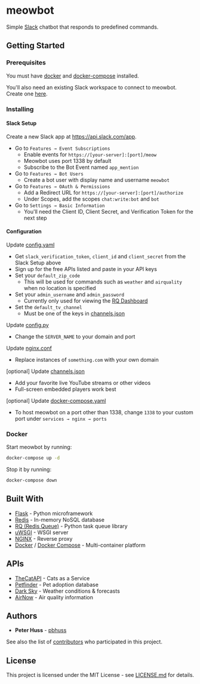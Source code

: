 # meowbot

Simple [Slack](https://slack.com) chatbot that responds to predefined commands.

## Getting Started

### Prerequisites

You must have [docker](https://docs.docker.com/install/) and
[docker-compose](https://docs.docker.com/compose/install/) installed.

You'll also need an existing Slack workspace to connect to meowbot. Create one
[here](https://slack.com/create).

### Installing

#### Slack Setup
Create a new Slack app at https://api.slack.com/app.
* Go to `Features → Event Subscriptions`
    * Enable events for `https://[your-server]:[port]/meow`
    * Meowbot uses port 1338 by default
    * Subscribe to the Bot Event named `app_mention`
* Go to `Features → Bot Users`
    * Create a bot user with display name and username `meowbot`
* Go to `Features → OAuth & Permissions`
    * Add a Redirect URL for `https://[your-server]:[port]/authorize`
    * Under Scopes, add the scopes `chat:write:bot` and `bot`
* Go to `Settings → Basic Information`
    * You'll need the Client ID, Client Secret, and Verification Token for the
    next step

#### Configuration
Update [config.yaml](instance/config.yaml)
* Get `slack_verification_token`, `client_id` and `client_secret` from the
  Slack Setup above
* Sign up for the free APIs listed and paste in your API keys
* Set your `default_zip_code`
    * This will be used for commands such as `weather` and `airquality` when no
    location is specified
* Set your `admin_username` and `admin_password`
    * Currently only used for viewing the
    [RQ Dashboard](https://github.com/eoranged/rq-dashboard)
* Set the `default_tv_channel`
    * Must be one of the keys in [channels.json](instance/channels.json)

Update [config.py](instance/config.py)
* Change the `SERVER_NAME` to your domain and port

Update [nginx.conf](instance/nginx.conf)
* Replace instances of `something.com` with your own domain

\[optional\] Update [channels.json](instance/channels.json)
* Add your favorite live YouTube streams or other videos
* Full-screen embedded players work best

\[optional\] Update [docker-compose.yaml](docker-compose.yaml)
* To host meowbot on a port other than 1338, change `1338` to your custom port
under `services → nginx → ports`

### Docker

Start meowbot by running:
```bash
docker-compose up -d
```
Stop it by running:
```bash
docker-compose down
```

## Built With

* [Flask](http://flask.pocoo.org/) - Python microframework
* [Redis](https://redis.io/) - In-memory NoSQL database
* [RQ (Redis Queue)](https://python-rq.org/) - Python task queue library
* [uWSGI](https://uwsgi-docs.readthedocs.io/en/latest/) - WSGI server
* [NGINX](https://www.nginx.com/) - Reverse proxy
* [Docker](https://docs.docker.com/) /
  [Docker Compose](https://docs.docker.com/compose/) - Multi-container platform

## APIs

* [TheCatAPI](https://thecatapi.com/) - Cats as a Service
* [Petfinder](https://www.petfinder.com/developers/) - Pet adoption database
* [Dark Sky](https://darksky.net/dev) - Weather conditions & forecasts
* [AirNow](https://docs.airnowapi.org/) - Air quality information

## Authors

* **Peter Huss** - [pbhuss](https://github.com/pbhuss)

See also the list of
[contributors](https://github.com/pbhuss/meowbot/contributors) who participated
in this project.

## License

This project is licensed under the MIT License - see [LICENSE.md](LICENSE.md)
for details.

